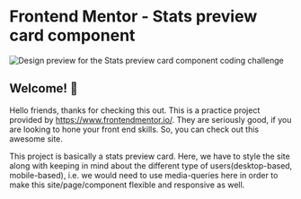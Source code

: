 # Frontend Mentor - Stats preview card component

![Design preview for the Stats preview card component coding challenge](./design/desktop-preview.jpg)

## Welcome! 👋

Hello friends, thanks for checking this out. This is a practice project provided by https://www.frontendmentor.io/. They are seriously good, if you are looking to hone your front end skills. So, you can check out this awesome site.

This project is basically a stats preview card. Here, we have to style the site along with keeping in mind about the different type of users(desktop-based, mobile-based), i.e. we would need to use media-queries here in order to make this site/page/component flexible and responsive as well.
